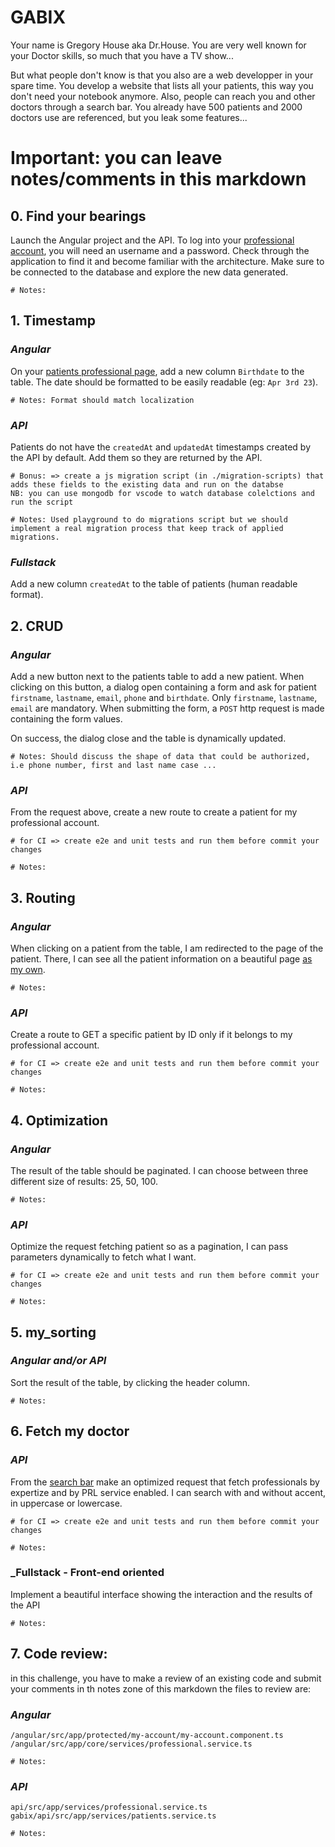 # GABIX

Your name is Gregory House aka Dr.House. You are very well known for your Doctor skills, so much that you have a TV show...

But what people don't know is that you also are a web developper in your spare time. You develop a website that lists all your patients, this way you don't need your notebook anymore. Also, people can reach you and other doctors through a search bar. You already have 500 patients and 2000 doctors use are referenced, but you leak some features...

# Important: you can leave notes/comments in this markdown

## 0. Find your bearings

Launch the Angular project and the API.
To log into your [professional account](http://localhost:4200/login), you will need an username and a password. Check through the application to find it and become familiar with the architecture. Make sure to be connected to the database and explore the new data generated.

    # Notes:

## 1. Timestamp

### _Angular_

On your [patients professional page](http://localhost:4200/professional/patients), add a new column `Birthdate` to the table. The date should be formatted to be easily readable (eg: `Apr 3rd 23`).

    # Notes: Format should match localization

### _API_

Patients do not have the `createdAt` and `updatedAt` timestamps created by the API by default. Add them so they are returned by the API.

    # Bonus: => create a js migration script (in ./migration-scripts) that adds these fields to the existing data and run on the databse
    NB: you can use mongodb for vscode to watch database colelctions and run the script

    # Notes: Used playground to do migrations script but we should implement a real migration process that keep track of applied migrations.

### _Fullstack_

Add a new column `createdAt` to the table of patients (human readable format).

## 2. CRUD

### _Angular_

Add a new button next to the patients table to add a new patient. When clicking on this button, a dialog open containing a form and ask for patient `firstname`, `lastname`, `email`, `phone` and `birthdate`. Only `firstname`, `lastname`, `email` are mandatory. When submitting the form, a `POST` http request is made containing the form values.

On success, the dialog close and the table is dynamically updated.

    # Notes: Should discuss the shape of data that could be authorized, i.e phone number, first and last name case ...

### _API_

From the request above, create a new route to create a patient for my professional account.

    # for CI => create e2e and unit tests and run them before commit your changes

    # Notes:

## 3. Routing

### _Angular_

When clicking on a patient from the table, I am redirected to the page of the patient. There, I can see all the patient information on a beautiful page [as my own](http://localhost:4200/professional/me).

    # Notes:

### _API_

Create a route to GET a specific patient by ID only if it belongs to my professional account.

    # for CI => create e2e and unit tests and run them before commit your changes

    # Notes:

## 4. Optimization

### _Angular_

The result of the table should be paginated. I can choose between three different size of results: 25, 50, 100.

    # Notes:

### _API_

Optimize the request fetching patient so as a pagination, I can pass parameters dynamically to fetch what I want.

    # for CI => create e2e and unit tests and run them before commit your changes

    # Notes:

## 5. my_sorting

### _Angular and/or API_

Sort the result of the table, by clicking the header column.

    # Notes:

## 6. Fetch my doctor

### _API_

From the [search bar](http://localhost:4200/search) make an optimized request that fetch professionals by expertize and by PRL service enabled.
I can search with and without accent, in uppercase or lowercase.

    # for CI => create e2e and unit tests and run them before commit your changes

    # Notes:

### \_Fullstack - Front-end oriented

Implement a beautiful interface showing the interaction and the results of the API

    # Notes:

## 7. Code review:

in this challenge, you have to make a review of an existing code and submit your comments in th notes zone of this markdown
the files to review are:

### _Angular_

`/angular/src/app/protected/my-account/my-account.component.ts`  
`/angular/src/app/core/services/professional.service.ts`

    # Notes:

### _API_

`api/src/app/services/professional.service.ts`  
`gabix/api/src/app/services/patients.service.ts`

    # Notes:
